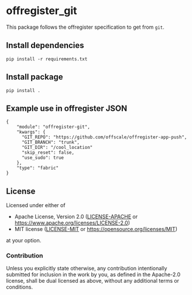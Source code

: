 offregister_git
===============
This package follows the offregister specification to get from `git`.

## Install dependencies

    pip install -r requirements.txt

## Install package

    pip install .

## Example use in offregister JSON

    {
        "module": "offregister-git",
        "kwargs": {
          "GIT_REPO": "https://github.com/offscale/offregister-app-push",
          "GIT_BRANCH": "trunk",
          "GIT_DIR": "/cool_location"
          "skip_reset": false,
          "use_sudo": true
        },
        "type": "fabric"
    }
## License

Licensed under either of

- Apache License, Version 2.0 ([LICENSE-APACHE](LICENSE-APACHE) or <https://www.apache.org/licenses/LICENSE-2.0>)
- MIT license ([LICENSE-MIT](LICENSE-MIT) or <https://opensource.org/licenses/MIT>)

at your option.

### Contribution

Unless you explicitly state otherwise, any contribution intentionally submitted
for inclusion in the work by you, as defined in the Apache-2.0 license, shall be
dual licensed as above, without any additional terms or conditions.